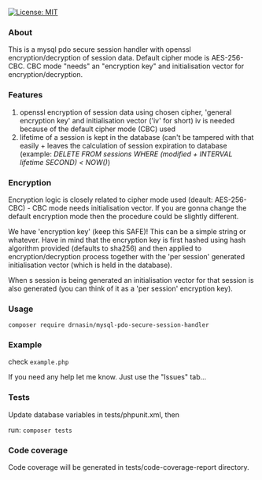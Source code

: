 [![License: MIT](https://img.shields.io/badge/License-MIT-yellow.svg)](https://opensource.org/licenses/MIT)

### About
This is a mysql pdo secure session handler with openssl encryption/decryption of session data.
Default cipher mode is AES-256-CBC. CBC mode "needs" an "encryption key" and initialisation vector for encryption/decryption.

### Features
   1. openssl encryption of session data using chosen cipher, 'general encryption key' and initialisation vector ('iv' for short)
    iv is needed because of the default cipher mode (CBC) used
   2. lifetime of a session is kept in the database (can't be tampered with that easily + leaves the calculation of
   session expiration to database (example: _DELETE FROM sessions WHERE (modified + INTERVAL lifetime SECOND) < NOW()_)

### Encryption
Encryption logic is closely related to cipher mode used (deault: AES-256-CBC) - CBC mode needs initialisation vector. If you are gonna
change the default encryption mode then the procedure could be slightly different.

We have 'encryption key' (keep this SAFE)! This can be a simple string or whatever.
Have in mind that the encryption key is first hashed using hash algorithm provided (defaults to sha256)
and then applied to encryption/decryption process together with the 'per session' generated initialisation vector (which is held in the
database).

When s session is being generated an initialisation vector for that session is also generated (you can think of it as
a 'per session' encryption key).

### Usage

`composer require drnasin/mysql-pdo-secure-session-handler`

### Example

check `example.php`

If you need any help let me know. Just use the "Issues" tab...

### Tests
Update database variables in tests/phpunit.xml, then

run: `composer tests`

### Code coverage
Code coverage will be generated in tests/code-coverage-report directory.



